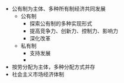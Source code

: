 - 公有制为主体、多种所有制经济共同发展
	- 公有制
		- 探索公有制的多种实现形式
		- 提高竞争力、创新力、控制力、影响力
		- 深化改革
	- 私有制
		- 支持发展
		-
- 按劳分配为主体，多种分配方式并存
- 社会主义市场经济体制